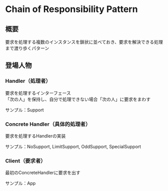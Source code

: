 # Chain of Responsibility Pattern

## 概要
要求を処理する複数のインスタンスを鎖状に並べておき、要求を解決できる処理まで渡り歩くパターン

## 登場人物
### Handler（処理者）
要求を処理するインターフェース  
「次の人」を保持し、自分で処理できない場合「次の人」に要求をまわす  

サンプル：Support

### Concrete Handler（具体的処理者）
要求を処理するHandlerの実装

サンプル：NoSupport, LimitSupport, OddSupport, SpecialSupport

### Client（要求者）
最初のConcreteHandlerに要求を出す

サンプル：App
